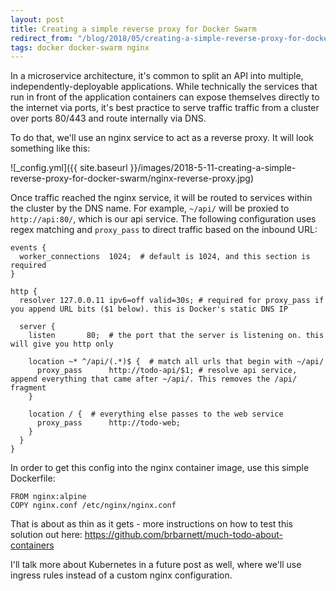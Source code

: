 ```yaml
---
layout: post
title: Creating a simple reverse proxy for Docker Swarm
redirect_from: "/blog/2018/05/creating-a-simple-reverse-proxy-for-docker-swarm/"
tags: docker docker-swarm nginx
---
```


In a microservice architecture, it's common to split an API into multiple, independently-deployable applications. While technically the services that run in front of the application containers can expose themselves directly to the internet via ports, it's best practice to serve traffic traffic from a cluster over ports 80/443 and route internally via DNS. 

To do that, we'll use an nginx service to act as a reverse proxy. It will look something like this:

![_config.yml]({{ site.baseurl }}/images/2018-5-11-creating-a-simple-reverse-proxy-for-docker-swarm/nginx-reverse-proxy.jpg)

Once traffic reached the nginx service, it will be routed to services within the cluster by the DNS name. For example, `~/api/` will be proxied to `http://api:80/`, which is our api service. The following configuration uses regex matching and `proxy_pass` to direct traffic based on the inbound URL:

```
events {
  worker_connections  1024;  # default is 1024, and this section is required
}

http {
  resolver 127.0.0.11 ipv6=off valid=30s; # required for proxy_pass if you append URL bits ($1 below). this is Docker's static DNS IP

  server {
    listen       80;  # the port that the server is listening on. this will give you http only

    location ~* ^/api/(.*)$ {  # match all urls that begin with ~/api/
      proxy_pass      http://todo-api/$1; # resolve api service, append everything that came after ~/api/. This removes the /api/ fragment
    }

    location / {  # everything else passes to the web service
      proxy_pass      http://todo-web;
    }
  }
}
```

In order to get this config into the nginx container image, use this simple Dockerfile:

```
FROM nginx:alpine
COPY nginx.conf /etc/nginx/nginx.conf
```

That is about as thin as it gets - more instructions on how to test this solution out here: https://github.com/brbarnett/much-todo-about-containers

I'll talk more about Kubernetes in a future post as well, where we'll use ingress rules instead of a custom nginx configuration.